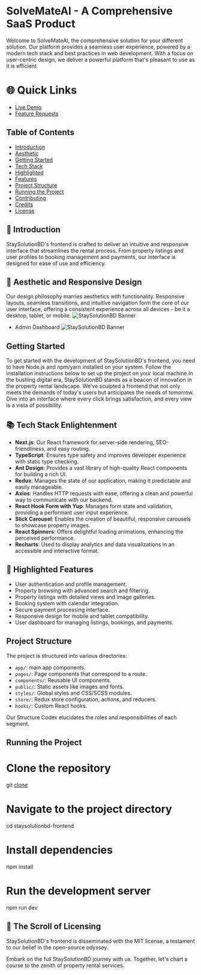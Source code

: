 # SolveMateAI - A Comprehensive SaaS Product

Welcome to SolveMateAI, the comprehensive solution for your different solution. Our platform provides a seamless user experience, powered by a modern tech stack and best practices in web development. With a focus on user-centric design, we deliver a powerful platform that's pleasant to use as it is efficient.

# 🌐 Quick Links
- [Live Demo](https://stay-solution-bd-emranswe.vercel.app/)
- [Feature Requests](https://stay-solution-bd-emranswe.vercel.app/contact-us)


## Table of Contents
- [Introduction](#introduction)
- [Aesthetic](#aesthetic)
- [Getting Started](#getting-started)
- [Tech Stack](#tech-stack)
- [Highlighted](#highlighted)
- [Features](#features)
- [Project Structure](#project-structure)
- [Running the Project](#running-the-project)
- [Contributing](#contributing)
- [Credits](#credits)
- [License](#license)

## 🚀 Introduction

StaySolutionBD's frontend is crafted to deliver an intuitive and responsive interface that streamlines the rental process. From property listings and user profiles to booking management and payments, our interface is designed for ease of use and efficiency.

## 🎨 Aesthetic and Responsive Design

Our design philosophy marries aesthetics with functionality. Responsive layouts, seamless transitions, and intuitive navigation form the core of our user interface, offering a consistent experience across all devices - be it a desktop, tablet, or mobile.
![StaySolutionBD Banner](main.png)
- Admin Dashboard
![StaySolutionBD Banner](dashboard.png)
  
## Getting Started

To get started with the development of StaySolutionBD's frontend, you need to have Node.js and npm/yarn installed on your system. Follow the installation instructions below to set up the project on your local machine.In the bustling digital era, StaySolutionBD stands as a beacon of innovation in the property rental landscape. We've sculpted a frontend that not only meets the demands of today's users but anticipates the needs of tomorrow. Dive into an interface where every click brings satisfaction, and every view is a vista of possibility.


## 📚 Tech Stack Enlightenment

- **Next.js**: Our React framework for server-side rendering, SEO-friendliness, and easy routing.
- **TypeScript**: Ensures type safety and improves developer experience with static type checking.
- **Ant Design**: Provides a vast library of high-quality React components for building a rich UI.
- **Redux**: Manages the state of our application, making it predictable and easily manageable.
- **Axios**: Handles HTTP requests with ease, offering a clean and powerful way to communicate with our backend.
- **React Hook Form with Yup**: Manages form state and validation, providing a performant user input experience.
- **Slick Carousel**: Enables the creation of beautiful, responsive carousels to showcase property images.
- **React Spinners**: Offers delightful loading animations, enhancing the perceived performance.
- **Recharts**: Used to display analytics and data visualizations in an accessible and interactive format.

## 🌟 Highlighted Features

- User authentication and profile management.
- Property browsing with advanced search and filtering.
- Property listings with detailed views and image galleries.
- Booking system with calendar integration.
- Secure payment processing interface.
- Responsive design for mobile and tablet compatibility.
- User dashboard for managing listings, bookings, and payments.

## Project Structure

The project is structured into various directories:
- `app/`: main app components.
- `pages/`: Page components that correspond to a route.
- `components/`: Reusable UI components.
- `public/`: Static assets like images and fonts.
- `styles/`: Global styles and CSS/SCSS modules.
- `store/`: Redux store configuration, actions, and reducers.
- `hooks/`: Custom React hooks.

Our Structure Codex elucidates the roles and responsibilities of each segment.
## Running the Project

# Clone the repository
git [clone](https://github.com/YourUsername/staysolutionbd-frontend.git) 

# Navigate to the project directory
cd staysolutionbd-frontend

# Install dependencies
npm install

# Run the development server
npm run dev

## 📜 The Scroll of Licensing
StaySolutionBD's frontend is disseminated with the MIT license, a testament to our belief in the open-source odyssey.

Embark on the full StaySolutionBD journey with us. Together, let's chart a course to the zenith of property rental services.
